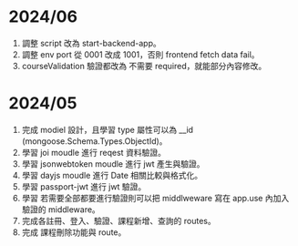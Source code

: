 # 2024/06

1. 調整 script 改為 start-backend-app。
2. 調整 env port 從 0001 改成 1001，否則 frontend fetch data fail。
3. courseValidation 驗證都改為 不需要 required，就能部分內容修改。 

# 2024/05

1. 完成 modiel 設計，且學習 type 屬性可以為 \_\_id (mongoose.Schema.Types.ObjectId)。
2. 學習 joi moudle 進行 reqest 資料驗證。
3. 學習 jsonwebtoken moudle 進行 jwt 產生與驗證。
4. 學習 dayjs moudle 進行 Date 相關比較與格式化。
5. 學習 passport-jwt 進行 jwt 驗證。
6. 學習 若需要全部都要進行驗證則可以把 middlweware 寫在 app.use 內加入驗證的 middleware。
7. 完成各註冊、登入、驗證、課程新增、查詢的 routes。
8. 完成 課程刪除功能與 route。
